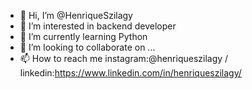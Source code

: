 - 👋 Hi, I’m @HenriqueSzilagy
- 👀 I’m interested in backend developer
- 🌱 I’m currently learning Python
- 💞️ I’m looking to collaborate on ...
- 📫 How to reach me instagram:@henriqueszilagy / linkedin:https://www.linkedin.com/in/henriqueszilagy/

<!---
HenriqueSzilagy/HenriqueSzilagy is a ✨ special ✨ repository because its `README.md` (this file) appears on your GitHub profile.
You can click the Preview link to take a look at your changes.
--->
